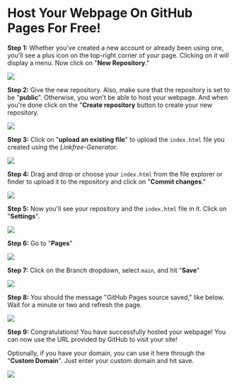 # Host Your Webpage On GitHub Pages For Free!

**Step 1:** Whether you've created a new account or already been using one, you'll see a plus icon on the top-right corner of your page. Clicking on it will display a menu. Now click on "__New Repository__."

![](screenshots/github-pages/1.png)

**Step 2:** Give the new repository. Also, make sure that the repository is set to be "__public__". Otherwise, you won't be able to host your webpage. And when you're done click on the "__Create repository__ button to create your new repository.

![](screenshots/github-pages/2.png)

**Step 3:** Click on "__upload an existing file__" to upload the `index.html` file you created using the *Linkfree-Generator*.

![](screenshots/github-pages/3.png)

**Step 4:** Drag and drop or choose your `index.html` from the file explorer or finder to upload it to the repository and click on "__Commit changes__."

![](screenshots/github-pages/4.png)

**Step 5:** Now you'll see your repository and the `index.html` file in it. Click on "__Settings__".

![](screenshots/github-pages/5.png)

**Step 6:** Go to "__Pages__"

![](screenshots/github-pages/6.png)

**Step 7:** Click on the Branch dropdown, select `main`, and hit "__Save__"

![](screenshots/github-pages/7.png)

**Step 8:** You should the message "GitHub Pages source saved," like below. Wait for a minute or two and refresh the page.

![](screenshots/github-pages/8.png)

**Step 9:** Congratulations! You have successfully hosted your webpage! You can now use the URL provided by GitHub to visit your site!  

Optionally, if you have your domain, you can use it here through the "__Custom Domain__". Just enter your custom domain and hit save.

![](screenshots/github-pages/9.png)
